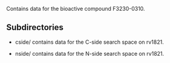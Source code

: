 Contains data for the bioactive compound F3230-0310.

## Subdirectories

- cside/ contains data for the C-side search space on rv1821.

- nside/ contains data for the N-side search space on rv1821.

